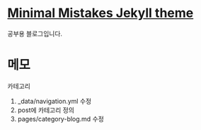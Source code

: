 # [Minimal Mistakes Jekyll theme](https://mmistakes.github.io/minimal-mistakes/)

공부용 블로그입니다.

# 메모

카테고리
1. _data/navigation.yml 수정
2. post에 카테고리 정의
3. pages/category-blog.md 수정

